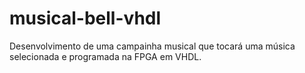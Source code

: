 # musical-bell-vhdl
Desenvolvimento de uma campainha musical que tocará uma música selecionada e programada na FPGA em VHDL.
